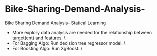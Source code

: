 # Bike-Sharing-Demand-Analysis-
Bike Sharing Demand Analysis- Statical Learning

* More explory data analysis are needed for the relationship between target(cnt) and features. \
* For Bagging Algo: Run  decision tree regressor  model. \
* For Boosting Algo: Run XgBoost. \

